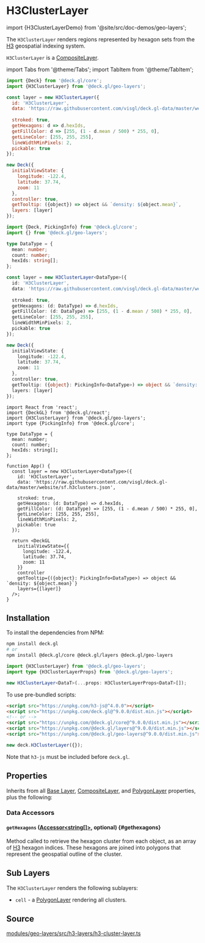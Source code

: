 # H3ClusterLayer

import {H3ClusterLayerDemo} from '@site/src/doc-demos/geo-layers';

<H3ClusterLayerDemo />

The `H3ClusterLayer` renders regions represented by hexagon sets from the [H3](https://h3geo.org/) geospatial indexing system.

`H3ClusterLayer` is a [CompositeLayer](../core/composite-layer.md).


import Tabs from '@theme/Tabs';
import TabItem from '@theme/TabItem';

<Tabs groupId="language">
  <TabItem value="js" label="JavaScript">

```js
import {Deck} from '@deck.gl/core';
import {H3ClusterLayer} from '@deck.gl/geo-layers';

const layer = new H3ClusterLayer({
  id: 'H3ClusterLayer',
  data: 'https://raw.githubusercontent.com/visgl/deck.gl-data/master/website/sf.h3clusters.json',
  
  stroked: true,
  getHexagons: d => d.hexIds,
  getFillColor: d => [255, (1 - d.mean / 500) * 255, 0],
  getLineColor: [255, 255, 255],
  lineWidthMinPixels: 2,
  pickable: true
});

new Deck({
  initialViewState: {
    longitude: -122.4,
    latitude: 37.74,
    zoom: 11
  },
  controller: true,
  getTooltip: ({object}) => object && `density: ${object.mean}`,
  layers: [layer]
});
```

  </TabItem>
  <TabItem value="ts" label="TypeScript">

```ts
import {Deck, PickingInfo} from '@deck.gl/core';
import {} from '@deck.gl/geo-layers';

type DataType = {
  mean: number;
  count: number;
  hexIds: string[];
};

const layer = new H3ClusterLayer<DataType>({
  id: 'H3ClusterLayer',
  data: 'https://raw.githubusercontent.com/visgl/deck.gl-data/master/website/sf.h3clusters.json',
  
  stroked: true,
  getHexagons: (d: DataType) => d.hexIds,
  getFillColor: (d: DataType) => [255, (1 - d.mean / 500) * 255, 0],
  getLineColor: [255, 255, 255],
  lineWidthMinPixels: 2,
  pickable: true
});

new Deck({
  initialViewState: {
    longitude: -122.4,
    latitude: 37.74,
    zoom: 11
  },
  controller: true,
  getTooltip: ({object}: PickingInfo<DataType>) => object && `density: ${object.mean}`,
  layers: [layer]
});
```

  </TabItem>
  <TabItem value="react" label="React">

```tsx
import React from 'react';
import {DeckGL} from '@deck.gl/react';
import {H3ClusterLayer} from '@deck.gl/geo-layers';
import type {PickingInfo} from '@deck.gl/core';

type DataType = {
  mean: number;
  count: number;
  hexIds: string[];
};

function App() {
  const layer = new H3ClusterLayer<DataType>({
    id: 'H3ClusterLayer',
    data: 'https://raw.githubusercontent.com/visgl/deck.gl-data/master/website/sf.h3clusters.json',
    
    stroked: true,
    getHexagons: (d: DataType) => d.hexIds,
    getFillColor: (d: DataType) => [255, (1 - d.mean / 500) * 255, 0],
    getLineColor: [255, 255, 255],
    lineWidthMinPixels: 2,
    pickable: true
  });

  return <DeckGL
    initialViewState={{
      longitude: -122.4,
      latitude: 37.74,
      zoom: 11
    }}
    controller
    getTooltip={({object}: PickingInfo<DataType>) => object && `density: ${object.mean}`}
    layers={[layer]}
  />;
}
```

  </TabItem>
</Tabs>


## Installation

To install the dependencies from NPM:

```bash
npm install deck.gl
# or
npm install @deck.gl/core @deck.gl/layers @deck.gl/geo-layers
```

```ts
import {H3ClusterLayer} from '@deck.gl/geo-layers';
import type {H3ClusterLayerProps} from '@deck.gl/geo-layers';

new H3ClusterLayer<DataT>(...props: H3ClusterLayerProps<DataT>[]);
```

To use pre-bundled scripts:

```html
<script src="https://unpkg.com/h3-js@^4.0.0"></script>
<script src="https://unpkg.com/deck.gl@^9.0.0/dist.min.js"></script>
<!-- or -->
<script src="https://unpkg.com/@deck.gl/core@^9.0.0/dist.min.js"></script>
<script src="https://unpkg.com/@deck.gl/layers@^9.0.0/dist.min.js"></script>
<script src="https://unpkg.com/@deck.gl/geo-layers@^9.0.0/dist.min.js"></script>
```

```js
new deck.H3ClusterLayer({});
```

Note that `h3-js` must be included before `deck.gl`.

## Properties

Inherits from all [Base Layer](../core/layer.md), [CompositeLayer](../core/composite-layer.md), and [PolygonLayer](../layers/polygon-layer.md) properties, plus the following:

### Data Accessors

#### `getHexagons` ([Accessor&lt;string[]&gt;](../../developer-guide/using-layers.md#accessors), optional) {#gethexagons}

Method called to retrieve the hexagon cluster from each object, as an array of [H3](https://h3geo.org/) hexagon indices. These hexagons are joined into polygons that represent the geospatial outline of the cluster.


## Sub Layers

The `H3ClusterLayer` renders the following sublayers:

* `cell` - a [PolygonLayer](../layers/column-layer.md) rendering all clusters.


## Source

[modules/geo-layers/src/h3-layers/h3-cluster-layer.ts](https://github.com/visgl/deck.gl/tree/9.2-release/modules/geo-layers/src/h3-layers/h3-cluster-layer.ts)
